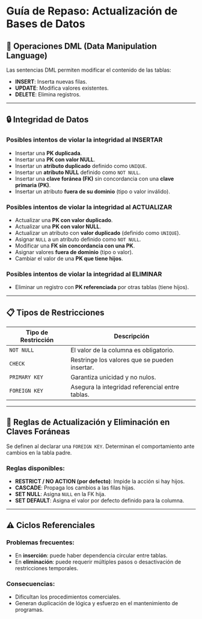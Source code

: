 
# Guía de Repaso: Actualización de Bases de Datos

## 📌 Operaciones DML (Data Manipulation Language)
Las sentencias DML permiten modificar el contenido de las tablas:

- **INSERT**: Inserta nuevas filas.
- **UPDATE**: Modifica valores existentes.
- **DELETE**: Elimina registros.

---

## 🔒 Integridad de Datos

### Posibles intentos de violar la integridad al **INSERTAR**
- Insertar una **PK duplicada**.
- Insertar una **PK con valor NULL**.
- Insertar un **atributo duplicado** definido como `UNIQUE`.
- Insertar un **atributo NULL** definido como `NOT NULL`.
- Insertar una **clave foránea (FK)** sin concordancia con una **clave primaria (PK)**.
- Insertar un atributo **fuera de su dominio** (tipo o valor inválido).

### Posibles intentos de violar la integridad al **ACTUALIZAR**
- Actualizar una **PK con valor duplicado**.
- Actualizar una **PK con valor NULL**.
- Actualizar un atributo con **valor duplicado** (definido como `UNIQUE`).
- Asignar `NULL` a un atributo definido como `NOT NULL`.
- Modificar una **FK sin concordancia con una PK**.
- Asignar valores **fuera de dominio** (tipo o valor).
- Cambiar el valor de una **PK que tiene hijos**.

### Posibles intentos de violar la integridad al **ELIMINAR**
- Eliminar un registro con **PK referenciada** por otras tablas (tiene hijos).

---

## 📋 Tipos de Restricciones

| Tipo de Restricción         | Descripción |
|----------------------------|-------------|
| `NOT NULL`                 | El valor de la columna es obligatorio. |
| `CHECK`                    | Restringe los valores que se pueden insertar. |
| `PRIMARY KEY`              | Garantiza unicidad y no nulos. |
| `FOREIGN KEY`              | Asegura la integridad referencial entre tablas. |

---

## 🔁 Reglas de Actualización y Eliminación en Claves Foráneas

Se definen al declarar una `FOREIGN KEY`. Determinan el comportamiento ante cambios en la tabla padre.

### Reglas disponibles:

- **RESTRICT / NO ACTION (por defecto)**: Impide la acción si hay hijos.
- **CASCADE**: Propaga los cambios a las filas hijas.
- **SET NULL**: Asigna `NULL` en la FK hija.
- **SET DEFAULT**: Asigna el valor por defecto definido para la columna.

---

## ⚠️ Ciclos Referenciales

### Problemas frecuentes:
- En **inserción**: puede haber dependencia circular entre tablas.
- En **eliminación**: puede requerir múltiples pasos o desactivación de restricciones temporales.

### Consecuencias:
- Dificultan los procedimientos comerciales.
- Generan duplicación de lógica y esfuerzo en el mantenimiento de programas.
